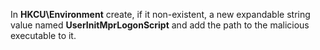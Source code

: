 In **HKCU\\Environment** create, if it non-existent, a new expandable string value named **UserInitMprLogonScript** and add the path to the malicious executable to it.
